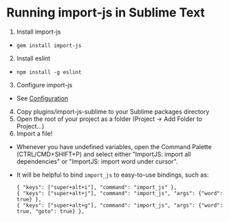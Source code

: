 # Running import-js in Sublime Text

1. Install import-js
  * `gem install import-js`
2. Install eslint
  * `npm install -g eslint`
3. Configure import-js
  * See [Configuration](README.md#configuration)
4. Copy plugins/import-js-sublime to your Sublime packages directory
5. Open the root of your project as a folder (Project -> Add Folder to Project…)
6. Import a file!
  * Whenever you have undefined variables, open the Command Palette
    (CTRL/CMD+SHIFT+P) and select either "ImportJS: import all dependencies" or
    "ImportJS: import word under cursor".
  * It will be helpful to bind `import_js` to easy-to-use bindings,
    such as:

    ```
    { "keys": ["super+alt+i"], "command": "import_js" },
    { "keys": ["super+alt+j"], "command": "import_js", "args": {"word": true} },
    { "keys": ["super+alt+g"], "command": "import_js", "args": {"word": true, "goto": true} },
    ```
